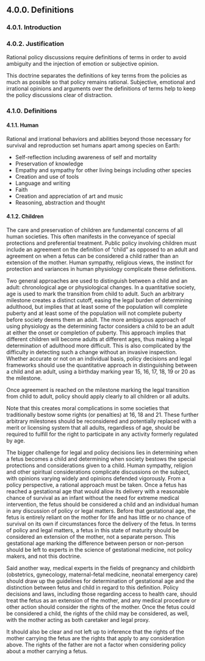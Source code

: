 ## 4.0.0.  Definitions

### 4.0.1.  Introduction


### 4.0.2. Justification
Rational policy discussions require definitions of terms in order to avoid ambiguity and the injection of emotion or subjective opinion.  

This doctrine separates the definitions of key terms from the policies as much as possible so that policy remains rational.  Subjective, emotional and irrational opinions and arguments over the definitions of terms help to keep the policy discussions clear of distraction.  


### 4.1.0. Definitions

#### 4.1.1. Human
Rational and irrational behaviors and abilities beyond those necessary for survival and reproduction set humans apart among species on Earth:  

-  Self-reflection including awareness of self and mortality
-  Preservation of knowledge
-  Empathy and sympathy for other living beings including other species
-  Creation and use of tools
-  Language and writing
-  Faith
-  Creation and appreciation of art and music
-  Reasoning, abstraction and thought



#### 4.1.2. Children
The care and preservation of children are fundamental concerns of all human societies.  This often manifests in the conveyance of special protections and preferential treatment.  Public policy involving children must include an agreement on the definition of “child” as opposed to an adult and agreement on when a fetus can be considered a child rather than an extension of the mother.  Human sympathy, religious views, the instinct for protection and variances in human physiology complicate these definitions. 

Two general approaches are used to distinguish between a child and an adult: chronological age or physiological changes.  In a quantitative society, age is used to mark the transition from child to adult.  Such an arbitrary milestone creates a distinct cutoff, easing the legal burden of determining adulthood, but implies that at least some of the population will complete puberty and at least some of the population will not complete puberty before society deems them an adult.  The more ambiguous approach of using physiology as the determining factor considers a child to be an adult at either the onset or completion of puberty.   This approach implies that different children will become adults at different ages, thus making a legal determination of adulthood more difficult.  This is also complicated by the difficulty in detecting such a change without an invasive inspection.  Whether accurate or not on an individual basis, policy decisions and legal frameworks should use the quantitative approach in distinguishing between a child and an adult, using a birthday marking year 15, 16, 17, 18, 19 or 20 as the milestone.  

Once agreement is reached on the milestone marking the legal transition from child to adult, policy should apply clearly to all children or all adults.  

Note that this creates moral complications in some societies that traditionally bestow some rights (or penalties) at 16, 18 and 21.  These further arbitrary milestones should be reconsidered and potentially replaced with a merit or licensing system that all adults, regardless of age, should be required to fulfill for the right to participate in any activity formerly regulated by age.  

The bigger challenge for legal and policy decisions lies in determining when a fetus becomes a child and determining when society bestows the special protections and considerations given to a child.  Human sympathy, religion and other spiritual considerations complicate discussions on the subject, with opinions varying widely and opinions defended vigorously.  From a policy perspective, a rational approach must be taken.  Once a fetus has reached a gestational age that would allow its delivery with a reasonable chance of survival as an infant without the need for extreme medical intervention, the fetus should be considered a child and an individual human in any discussion of policy or legal matters.  Before that gestational age, the fetus is entirely reliant on the mother for life and has little or no chance of survival on its own if circumstances force the delivery of the fetus.  In terms of policy and legal matters, a fetus in this state of maturity should be considered an extension of the mother, not a separate person.  This gestational age marking the difference between person or non-person should be left to experts in the science of gestational medicine, not policy makers, and not this doctrine.  

Said another way, medical experts in the fields of pregnancy and childbirth (obstetrics, gynecology, maternal-fetal medicine, neonatal emergency care) should draw up the guidelines for determination of gestational age and the distinction between fetus and child in regard to this definition.  Policy decisions and laws, including those regarding access to health care, should treat the fetus as an extension of the mother, and any medical procedure or other action should consider the rights of the mother.  Once the fetus could be considered a child, the rights of the child may be considered, as well, with the mother acting as both caretaker and legal proxy.

It should also be clear and not left up to inference that the rights of the mother carrying the fetus are the rights that apply to any consideration above.  The rights of the father are not a factor when considering policy about a mother carrying a fetus.


